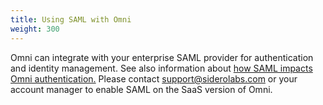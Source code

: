 ```yaml
---
title: Using SAML with Omni
weight: 300
---
```

Omni can integrate with your enterprise SAML provider for authentication and identity management.
See also information about [how SAML impacts Omni authentication.](../../explanation/authentication-and-authorization.md)
Please contact support@siderolabs.com or your account manager to enable SAML on the SaaS version of Omni.


